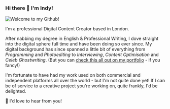 ### Hi there 👋 I'm Indy! 

<p><img src="https://i.ibb.co/Hh1wM10/Git-banner.png" alt="Welcome to my Github!" border="0"></p>

I'm a professional Digital Content Creator based in London. </p>

<p>After nabbing my degree in English & Professional Writing, I dove straight into the digital sphere full time and have been doing so ever since. My digital background has since spanned a little bit of everything from <em>Programming</em> and <em>Photoediting</em> to <em>Interviewing</em>, <em>Content Optimisation</em> and <em>Celeb Ghostwriting</em>. (But you can <a href="https://www.indianawest.co.uk">check this all out on my portfolio</a> - if you fancy!)</p>

<p>I'm fortunate to have had my work used on both commercial and independent platforms all over the world - but I'm not quite done yet! If I can be of service to a creative project you're working on, quite frankly, I'd be delighted.</p>

<p>💬 I'd love to hear from you!</p>
